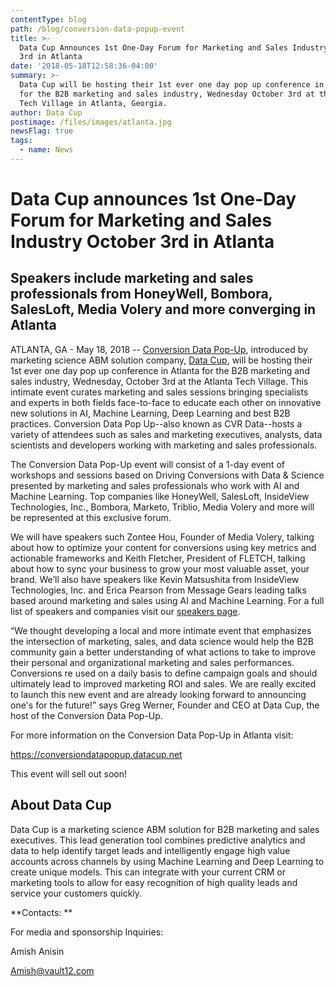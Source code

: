 ```yaml
---
contentType: blog
path: /blog/conversion-data-popup-event
title: >-
  Data Cup Announces 1st One-Day Forum for Marketing and Sales Industry October
  3rd in Atlanta
date: '2018-05-18T12:58:36-04:00'
summary: >-
  Data Cup will be hosting their 1st ever one day pop up conference in Atlanta
  for the B2B marketing and sales industry, Wednesday October 3rd at the Atlanta
  Tech Village in Atlanta, Georgia.
author: Data Cup
postimage: /files/images/atlanta.jpg
newsFlag: true
tags:
  - name: News
---
```

# Data Cup announces 1st One-Day Forum for Marketing and Sales Industry October 3rd in Atlanta

## Speakers include marketing and sales professionals from HoneyWell, Bombora, SalesLoft, Media Volery and more converging in Atlanta

ATLANTA, GA - May 18, 2018 -- [Conversion Data Pop-Up](https://conversiondatapopup.datacup.net/?utm_campaign=Conversion%20Data%20Pop%20Up&utm_source=blog&utm_medium=pr), introduced by marketing science ABM solution company, [Data Cup](https://www.datacup.net/?utm_campaign=Conversion%20Data%20Pop%20Up&utm_source=blog&utm_medium=pr), will be hosting their 1st ever one day pop up conference in Atlanta for the B2B marketing and sales industry, Wednesday, October 3rd at the Atlanta Tech Village. This intimate event curates marketing and sales sessions bringing specialists and experts in both fields face-to-face to educate each other on innovative new solutions in AI, Machine Learning, Deep Learning and best B2B practices. Conversion Data Pop Up--also known as CVR Data--hosts a variety of attendees such as sales and marketing executives, analysts, data scientists and developers working with marketing and sales professionals.

The Conversion Data Pop-Up event will consist of a 1-day event of workshops and sessions based on Driving Conversions with Data & Science presented by marketing and sales professionals who work with AI and Machine Learning. Top companies like HoneyWell, SalesLoft, InsideView Technologies, Inc., Bombora, Marketo, Triblio, Media Volery and more will be represented at this exclusive forum.

We will have speakers such Zontee Hou, Founder of Media Volery, talking about how to optimize your content for conversions using key metrics and actionable frameworks and  Keith Fletcher, President of FLETCH, talking about how to sync your business to grow your most valuable asset, your brand. We’ll also have speakers like Kevin Matsushita from InsideView Technologies, Inc. and Erica Pearson from Message Gears leading talks based around marketing and sales using AI and Machine Learning. For a full list of speakers and companies visit our [speakers page](https://conversiondatapopup.datacup.net/?utm_campaign=Conversion%20Data%20Pop%20Up&utm_source=blog&utm_medium=CTA&utm_content=speakers).

“We thought developing a local and more intimate event that emphasizes the intersection of marketing, sales, and data science would help the B2B community gain a better understanding of what actions to take to improve their personal and organizational marketing and sales performances. Conversions re used on a daily basis to define campaign goals and should ultimately lead to improved marketing ROI and sales. We are really excited to launch this new event and are already looking forward to announcing one's for the future!” says Greg Werner, Founder and CEO at Data Cup, the host of the Conversion Data Pop-Up.

For more information on the Conversion Data Pop-Up in Atlanta visit:

[https://conversiondatapopup.datacup.net
](https://conversiondatapopup.datacup.net/?utm_campaign=Conversion%20Data%20Pop%20Up&utm_source=blog&utm_medium=pr)

This event will sell out soon!

## About Data Cup

Data Cup is a marketing science ABM solution for B2B marketing and sales executives. This lead generation tool combines predictive analytics and data to help identify target leads and intelligently engage high value accounts across channels by using Machine Learning and Deep Learning to create unique models. This can integrate with your current CRM or marketing tools to allow for easy recognition of high quality leads and service your customers quickly.

**Contacts:
**

For media and sponsorship Inquiries:

Amish Anisin

Amish@vault12.com
